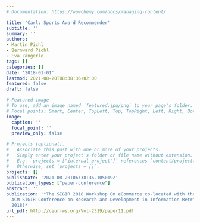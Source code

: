 ```yaml
---
# Documentation: https://wowchemy.com/docs/managing-content/

title: 'Carl: Sports Award Recommender'
subtitle: ''
summary: ''
authors:
- Martin Pichl
- Bernward Pichl
- Eva Zangerle
tags: []
categories: []
date: '2018-01-01'
lastmod: 2021-08-20T08:38:36+02:00
featured: false
draft: false

# Featured image
# To use, add an image named `featured.jpg/png` to your page's folder.
# Focal points: Smart, Center, TopLeft, Top, TopRight, Left, Right, BottomLeft, Bottom, BottomRight.
image:
  caption: ''
  focal_point: ''
  preview_only: false

# Projects (optional).
#   Associate this post with one or more of your projects.
#   Simply enter your project's folder or file name without extension.
#   E.g. `projects = ["internal-project"]` references `content/project/deep-learning/index.md`.
#   Otherwise, set `projects = []`.
projects: []
publishDate: '2021-08-20T06:38:36.105019Z'
publication_types: ["paper-conference"]
abstract: ''
publication: '*The SIGIR 2018 Workshop On eCommerce co-located with the 41st International
  ACM SIGIR Conference on Research and Development in Information Retrieval (SIGIR
  2018)*'
url_pdf: http://ceur-ws.org/Vol-2319/paper11.pdf
---
```

